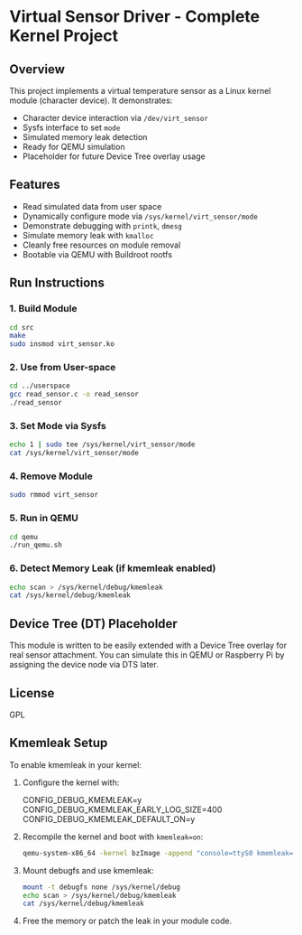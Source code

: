 # Virtual Sensor Driver - Complete Kernel Project

## Overview

This project implements a virtual temperature sensor as a Linux kernel module (character device). It demonstrates:

- Character device interaction via `/dev/virt_sensor`
- Sysfs interface to set `mode`
- Simulated memory leak detection
- Ready for QEMU simulation
- Placeholder for future Device Tree overlay usage

## Features

- Read simulated data from user space
- Dynamically configure mode via `/sys/kernel/virt_sensor/mode`
- Demonstrate debugging with `printk`, `dmesg`
- Simulate memory leak with `kmalloc`
- Cleanly free resources on module removal
- Bootable via QEMU with Buildroot rootfs

## Run Instructions

### 1. Build Module

```bash
cd src
make
sudo insmod virt_sensor.ko
```

### 2. Use from User-space

```bash
cd ../userspace
gcc read_sensor.c -o read_sensor
./read_sensor
```

### 3. Set Mode via Sysfs

```bash
echo 1 | sudo tee /sys/kernel/virt_sensor/mode
cat /sys/kernel/virt_sensor/mode
```

### 4. Remove Module

```bash
sudo rmmod virt_sensor
```

### 5. Run in QEMU

```bash
cd qemu
./run_qemu.sh
```

### 6. Detect Memory Leak (if kmemleak enabled)

```bash
echo scan > /sys/kernel/debug/kmemleak
cat /sys/kernel/debug/kmemleak
```

## Device Tree (DT) Placeholder

This module is written to be easily extended with a Device Tree overlay for real sensor attachment. You can simulate this in QEMU or Raspberry Pi by assigning the device node via DTS later.

## License

GPL


## Kmemleak Setup
To enable kmemleak in your kernel:

1. Configure the kernel with:

    CONFIG_DEBUG_KMEMLEAK=y
    CONFIG_DEBUG_KMEMLEAK_EARLY_LOG_SIZE=400
    CONFIG_DEBUG_KMEMLEAK_DEFAULT_ON=y

2. Recompile the kernel and boot with `kmemleak=on`:

    ```bash
    qemu-system-x86_64 -kernel bzImage -append "console=ttyS0 kmemleak=on"
    ```

3. Mount debugfs and use kmemleak:

    ```bash
    mount -t debugfs none /sys/kernel/debug
    echo scan > /sys/kernel/debug/kmemleak
    cat /sys/kernel/debug/kmemleak
    ```

4. Free the memory or patch the leak in your module code.
